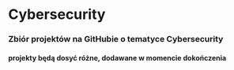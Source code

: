 # Cybersecurity
<h3>Zbiór projektów na GitHubie o tematyce Cybersecurity</h3>
<h4>projekty będą dosyć różne, dodawane w momencie dokończenia</h4>

